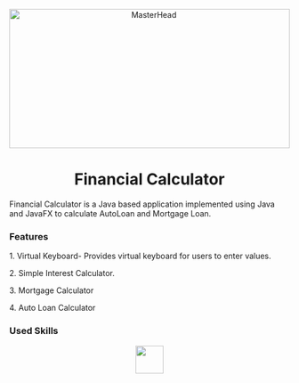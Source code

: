 <p align="center">
  <img src="https://www.shutterstock.com/image-photo/finance-business-concept-hand-calculator-260nw-1764806120.jpg" alt="MasterHead" width= "100%" height="250">
</p>
<h1 align="center">Financial Calculator</h1>

<p>Financial Calculator is a Java based application implemented using Java and JavaFX to calculate AutoLoan and Mortgage Loan.</p>

<h3>Features</h3>
<p>1. Virtual Keyboard- Provides virtual keyboard for users to enter values.</p>
<p>2. Simple Interest Calculator.</p>
<p>3. Mortgage Calculator</p>
<p>4. Auto Loan Calculator</p>

<h3>Used Skills</h3>
<div style="display: flex; justify-content: center; gap: 10px;">
  <img src="https://cdn0.iconfinder.com/data/icons/flat-round-system/512/java-512.png" width="50" height="50" style="display: block;">
  
</div>


